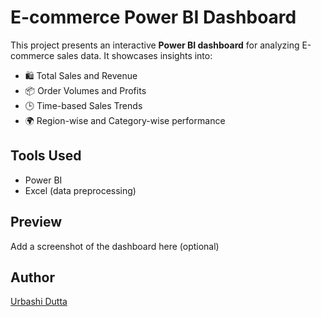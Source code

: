# E-commerce Power BI Dashboard

This project presents an interactive **Power BI dashboard** for analyzing E-commerce sales data. It showcases insights into:

- 🛍️ Total Sales and Revenue
- 📦 Order Volumes and Profits
- 🕒 Time-based Sales Trends
- 🌍 Region-wise and Category-wise performance

## Tools Used
- Power BI
- Excel (data preprocessing)

## Preview
Add a screenshot of the dashboard here (optional)

## Author
[Urbashi Dutta](https://github.com/urbashidutta)
